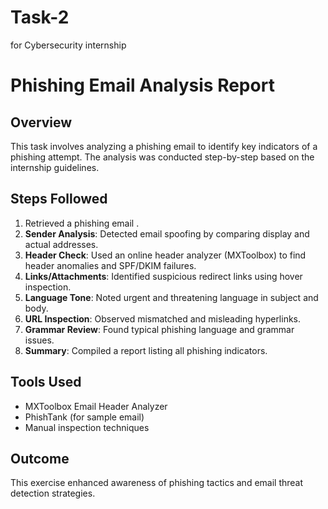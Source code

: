 # Task-2
for Cybersecurity internship

# Phishing Email Analysis Report

## Overview
This task involves analyzing a phishing email to identify key indicators of a phishing attempt. The analysis was conducted step-by-step based on the internship guidelines.

## Steps Followed
1.  Retrieved a phishing email .
2. **Sender Analysis**: Detected email spoofing by comparing display and actual addresses.
3. **Header Check**: Used an online header analyzer (MXToolbox) to find header anomalies and SPF/DKIM failures.
4. **Links/Attachments**: Identified suspicious redirect links using hover inspection.
5. **Language Tone**: Noted urgent and threatening language in subject and body.
6. **URL Inspection**: Observed mismatched and misleading hyperlinks.
7. **Grammar Review**: Found typical phishing language and grammar issues.
8. **Summary**: Compiled a report listing all phishing indicators.

## Tools Used
- MXToolbox Email Header Analyzer
- PhishTank (for sample email)
- Manual inspection techniques

## Outcome
This exercise enhanced awareness of phishing tactics and email threat detection strategies.

